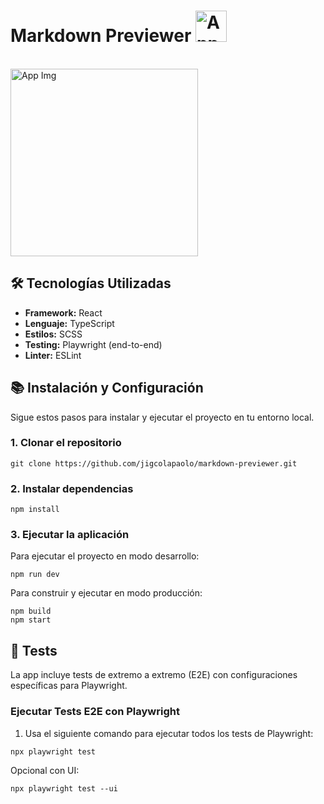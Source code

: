 # Markdown Previewer <img src="https://github.com/user-attachments/assets/0c16354b-90fe-4e7d-829f-d9be53951484" alt="App Logo" width="50" height="50" />
<br>
<img src="https://github.com/user-attachments/assets/29beac49-5af8-4b17-9214-e822d9bf2d63" alt="App Img" width="300" height="300" />

## 🛠️ Tecnologías Utilizadas

- **Framework:** React
- **Lenguaje:** TypeScript
- **Estilos:** SCSS
- **Testing:** Playwright (end-to-end)
- **Linter:** ESLint

## 📚 Instalación y Configuración

Sigue estos pasos para instalar y ejecutar el proyecto en tu entorno local.

### 1. Clonar el repositorio

````
git clone https://github.com/jigcolapaolo/markdown-previewer.git
````

### 2. Instalar dependencias

```
npm install
````

### 3. Ejecutar la aplicación

Para ejecutar el proyecto en modo desarrollo:

````
npm run dev
````

Para construir y ejecutar en modo producción:

````
npm build
npm start
````

## 🧪 Tests

La app incluye tests de extremo a extremo (E2E) con configuraciones específicas para Playwright.

### Ejecutar Tests E2E con Playwright

1. Usa el siguiente comando para ejecutar todos los tests de Playwright:
````
npx playwright test
````
Opcional con UI:
````
npx playwright test --ui
````
